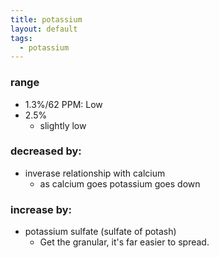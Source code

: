 ```yaml
---
title: potassium
layout: default
tags: 
  - potassium
---
```


### range
- 1.3%/62 PPM: Low
- 2.5%
  - slightly low
  
### decreased by: 
- inverase relationship with calcium
  - as calcium goes potassium goes down

### increase by:
- potassium sulfate (sulfate of potash) 
  - Get the granular, it's far easier to spread.
